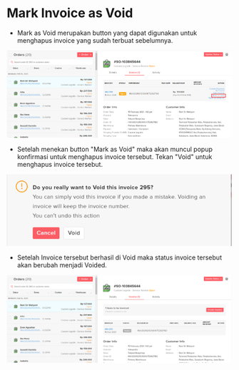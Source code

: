 # Mark Invoice as Void

* Mark as Void merupakan button yang dapat digunakan untuk menghapus invoice yang sudah terbuat sebelumnya.

![](../../.gitbook/assets/image%20%28102%29.png)

* Setelah menekan button "Mark as Void" maka akan muncul popup konfirmasi untuk menghapus invoice tersebut. Tekan "Void" untuk menghapus invoice tersebut.

![](../../.gitbook/assets/image%20%2865%29.png)

* Setelah Invoice tersebut berhasil di Void maka status invoice tersebut akan berubah menjadi Voided.

![](../../.gitbook/assets/image%20%28145%29.png)

